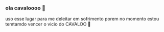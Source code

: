 ### ola cavaloooo  🐎
uso esse lugar para me deleitar em sofrimento
porem no momento estou temtamdo  vencer o vicio do CAVALOO 🐴
